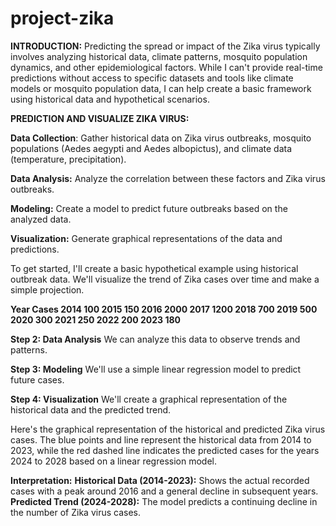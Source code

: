 # project-zika
**INTRODUCTION:**
          Predicting the spread or impact of the Zika virus typically involves analyzing historical data, climate patterns, mosquito population dynamics, and other epidemiological factors. While I can't provide real-time predictions without access to specific datasets and tools like climate models or mosquito population data, I can help create a basic framework using historical data and hypothetical scenarios.

**PREDICTION AND VISUALIZE ZIKA VIRUS:**

**Data Collection**: Gather historical data on Zika virus outbreaks, mosquito populations (Aedes aegypti and Aedes albopictus), and climate data (temperature, precipitation).

**Data Analysis:** Analyze the correlation between these factors and Zika virus outbreaks.

**Modeling:** Create a model to predict future outbreaks based on the analyzed data.

**Visualization:** Generate graphical representations of the data and predictions.

To get started, I'll create a basic hypothetical example using historical outbreak data. We'll visualize the trend of Zika cases over time and make a simple projection.

**Year	Cases
2014	100
2015	150
2016	2000
2017	1200
2018	700
2019	500
2020	300
2021	250
2022	200
2023	180**

**Step 2: Data Analysis**
We can analyze this data to observe trends and patterns.

**Step 3: Modeling**
We'll use a simple linear regression model to predict future cases.

**Step 4: Visualization**
We'll create a graphical representation of the historical data and the predicted trend.

Here's the graphical representation of the historical and predicted Zika virus cases. The blue points and line represent the historical data from 2014 to 2023, while the red dashed line indicates the predicted cases for the years 2024 to 2028 based on a linear regression model.

**Interpretation:**
**Historical Data (2014-2023):** Shows the actual recorded cases with a peak around 2016 and a general decline in subsequent years.
**Predicted Trend (2024-2028):** The model predicts a continuing decline in the number of Zika virus cases.
